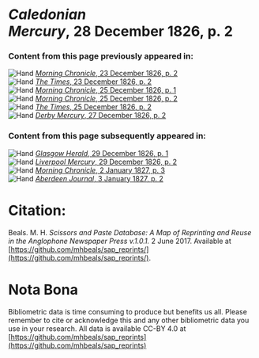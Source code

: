 # *Caledonian Mercury*, 28 December 1826, p. 2  
  
### Content from this page previously appeared in:  
![Hand](http://scissorsandpaste.net/wp-content/uploads/2017/06/smallhandpointer.png) [*Morning Chronicle*, 23 December 1826, p. 2](https://mhbeals.github.io/sap_html/Morning-Chronicle/Morning-Chronicle-23-December-1826-p-2)  
![Hand](http://scissorsandpaste.net/wp-content/uploads/2017/06/smallhandpointer.png) [*The Times*, 23 December 1826, p. 2](https://mhbeals.github.io/sap_html/The-Times/The-Times-23-December-1826-p-2)  
![Hand](http://scissorsandpaste.net/wp-content/uploads/2017/06/smallhandpointer.png) [*Morning Chronicle*, 25 December 1826, p. 1](https://mhbeals.github.io/sap_html/Morning-Chronicle/Morning-Chronicle-25-December-1826-p-1)  
![Hand](http://scissorsandpaste.net/wp-content/uploads/2017/06/smallhandpointer.png) [*Morning Chronicle*, 25 December 1826, p. 2](https://mhbeals.github.io/sap_html/Morning-Chronicle/Morning-Chronicle-25-December-1826-p-2)  
![Hand](http://scissorsandpaste.net/wp-content/uploads/2017/06/smallhandpointer.png) [*The Times*, 25 December 1826, p. 2](https://mhbeals.github.io/sap_html/The-Times/The-Times-25-December-1826-p-2)  
![Hand](http://scissorsandpaste.net/wp-content/uploads/2017/06/smallhandpointer.png) [*Derby Mercury*, 27 December 1826, p. 2](https://mhbeals.github.io/sap_html/Derby-Mercury/Derby-Mercury-27-December-1826-p-2)  
  
### Content from this page subsequently appeared in:  
![Hand](http://scissorsandpaste.net/wp-content/uploads/2017/06/smallhandpointer.png) [*Glasgow Herald*, 29 December 1826, p. 1](https://mhbeals.github.io/sap_html/Glasgow-Herald/Glasgow-Herald-29-December-1826-p-1)  
![Hand](http://scissorsandpaste.net/wp-content/uploads/2017/06/smallhandpointer.png) [*Liverpool Mercury*, 29 December 1826, p. 2](https://mhbeals.github.io/sap_html/Liverpool-Mercury/Liverpool-Mercury-29-December-1826-p-2)  
![Hand](http://scissorsandpaste.net/wp-content/uploads/2017/06/smallhandpointer.png) [*Morning Chronicle*, 2 January 1827, p. 3](https://mhbeals.github.io/sap_html/Morning-Chronicle/Morning-Chronicle-2-January-1827-p-3)  
![Hand](http://scissorsandpaste.net/wp-content/uploads/2017/06/smallhandpointer.png) [*Aberdeen Journal*, 3 January 1827, p. 2](https://mhbeals.github.io/sap_html/Aberdeen-Journal/Aberdeen-Journal-3-January-1827-p-2)  


# Citation: 

Beals. M. H. *Scissors and Paste Database: A Map of Reprinting and Reuse in the Anglophone Newspaper Press v.1.0.1.* 2 June 2017. Available at [https://github.com/mhbeals/sap_reprints/](https://github.com/mhbeals/sap_reprints/). 

# Nota Bona

Bibliometric data is time consuming to produce but benefits us all. Please remember to cite or acknowledge this and any other bibliometric data you use in your research. All data is available CC-BY 4.0 at [https://github.com/mhbeals/sap_reprints](https://github.com/mhbeals/sap_reprints)